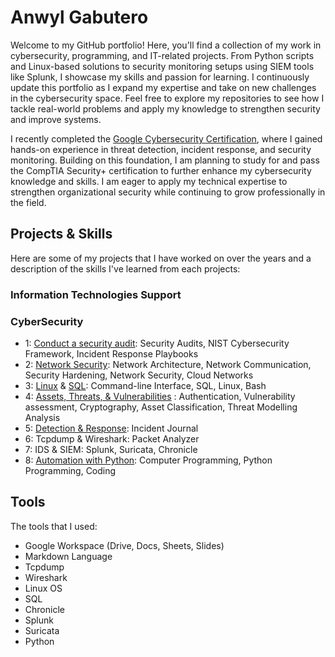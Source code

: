 # Anwyl Gabutero
Welcome to my GitHub portfolio! Here, you'll find a collection of my work in cybersecurity, programming, and IT-related projects. From Python scripts and Linux-based solutions to security monitoring setups using SIEM tools like Splunk, I showcase my skills and passion for learning. I continuously update this portfolio as I expand my expertise and take on new challenges in the cybersecurity space. Feel free to explore my repositories to see how I tackle real-world problems and apply my knowledge to strengthen security and improve systems.

I recently completed the <a href ="https://github.com/anwylg/Certification/blob/main/Certifcation.pdf">Google Cybersecurity Certification</a>, where I gained hands-on experience in threat detection, incident response, and security monitoring. Building on this foundation, I am planning to study for and pass the CompTIA Security+ certification to further enhance my cybersecurity knowledge and skills. I am eager to apply my technical expertise to strengthen organizational security while continuing to grow professionally in the field.

## Projects & Skills
Here are some of my projects that I have worked on over the years and a description of the skills I've learned from each projects:

### Information Technologies Support

### CyberSecurity
* 1: <a href="https://github.com/anwylg/Conduct-a-Security-Audit">Conduct a security audit</a>: Security Audits, NIST Cybersecurity Framework, Incident Response Playbooks
* 2: <a href="https://github.com/anwylg/Network-Security">Network Security</a>: Network Architecture, Network Communication, Security Hardening, Network Security, Cloud Networks
* 3: <a href="https://github.com/anwylg/Linux-SQL/blob/main/File%20Permissions%20Project.pdf">Linux</a> & <a href="https://github.com/anwylg/Linux-SQL">SQL</a>: Command-line Interface, SQL, Linux, Bash
* 4: <a href="https://github.com/anwylg/Assets-Threats-Vulnerabilities">Assets, Threats, & Vulnerabilities</a> : Authentication,  Vulnerability assessment, Cryptography, Asset Classification, Threat Modelling Analysis
* 5: <a href="https://github.com/anwylg/Detection-Response">Detection & Response</a>: Incident Journal
* 6: Tcpdump & Wireshark: Packet Analyzer
* 7: IDS & SIEM: Splunk, Suricata, Chronicle
* 8: <a href="https://github.com/anwylg/Automation-with-Python">Automation with Python</a>: Computer Programming, Python Programming, Coding

## Tools 
The tools that I used: 
* Google Workspace (Drive, Docs, Sheets, Slides)
* Markdown Language 
* Tcpdump
* Wireshark
* Linux OS
* SQL
* Chronicle
* Splunk
* Suricata
* Python 

